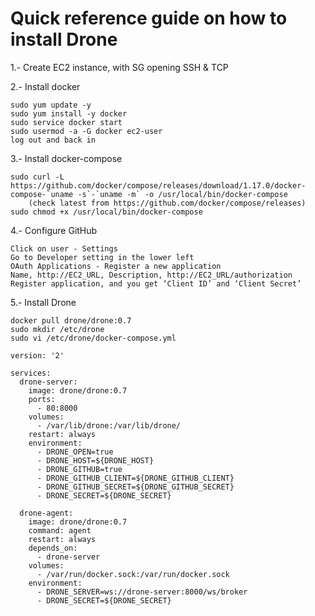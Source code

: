 # Quick reference guide on how to install Drone

1.- Create EC2 instance, with SG opening SSH & TCP

2.- Install docker

	sudo yum update -y
	sudo yum install -y docker
	sudo service docker start
	sudo usermod -a -G docker ec2-user
	log out and back in

3.- Install docker-compose

	sudo curl -L https://github.com/docker/compose/releases/download/1.17.0/docker-compose-`uname -s`-`uname -m` -o /usr/local/bin/docker-compose
		(check latest from https://github.com/docker/compose/releases)
	sudo chmod +x /usr/local/bin/docker-compose

4.- Configure GitHub

	Click on user - Settings 
	Go to Developer setting in the lower left 
	OAuth Applications - Register a new application
	Name, http://EC2_URL, Description, http://EC2_URL/authorization
	Register application, and you get ‘Client ID’ and ‘Client Secret’

5.- Install Drone

	docker pull drone/drone:0.7
	sudo mkdir /etc/drone
	sudo vi /etc/drone/docker-compose.yml

    version: '2'

    services:
      drone-server:
        image: drone/drone:0.7
        ports:
          - 80:8000
        volumes:
          - /var/lib/drone:/var/lib/drone/
        restart: always
        environment:
          - DRONE_OPEN=true
          - DRONE_HOST=${DRONE_HOST}
          - DRONE_GITHUB=true
          - DRONE_GITHUB_CLIENT=${DRONE_GITHUB_CLIENT}
          - DRONE_GITHUB_SECRET=${DRONE_GITHUB_SECRET}
          - DRONE_SECRET=${DRONE_SECRET}
    
      drone-agent:
        image: drone/drone:0.7
        command: agent
        restart: always
        depends_on:
          - drone-server
        volumes:
          - /var/run/docker.sock:/var/run/docker.sock
        environment:
          - DRONE_SERVER=ws://drone-server:8000/ws/broker
          - DRONE_SECRET=${DRONE_SECRET}